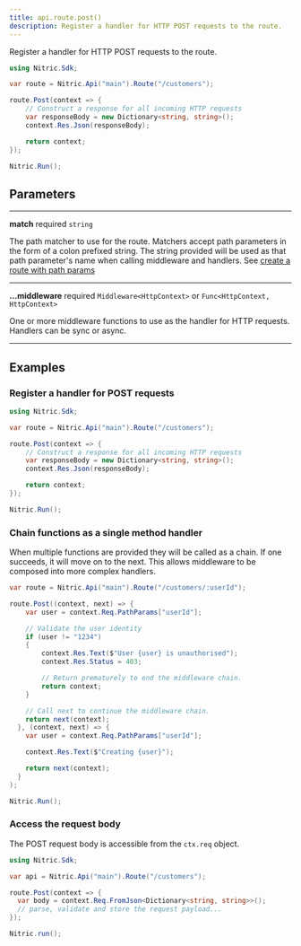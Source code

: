 ```yaml
---
title: api.route.post()
description: Register a handler for HTTP POST requests to the route.
---
```


Register a handler for HTTP POST requests to the route.

```c#
using Nitric.Sdk;

var route = Nitric.Api("main").Route("/customers");

route.Post(context => {
    // Construct a response for all incoming HTTP requests
    var responseBody = new Dictionary<string, string>();
    context.Res.Json(responseBody);

    return context;
});

Nitric.Run();
```

## Parameters

---

**match** required `string`

The path matcher to use for the route. Matchers accept path parameters in the form of a colon prefixed string. The string provided will be used as that path parameter's name when calling middleware and handlers. See [create a route with path params](#create-a-route-with-path-params)

---

**...middleware** required `Middleware<HttpContext>` or `Func<HttpContext, HttpContext>`

One or more middleware functions to use as the handler for HTTP requests. Handlers can be sync or async.

---

## Examples

### Register a handler for POST requests

```c#
using Nitric.Sdk;

var route = Nitric.Api("main").Route("/customers");

route.Post(context => {
    // Construct a response for all incoming HTTP requests
    var responseBody = new Dictionary<string, string>();
    context.Res.Json(responseBody);

    return context;
});

Nitric.Run();
```

### Chain functions as a single method handler

When multiple functions are provided they will be called as a chain. If one succeeds, it will move on to the next. This allows middleware to be composed into more complex handlers.

```c#
var route = Nitric.Api("main").Route("/customers/:userId");

route.Post((context, next) => {
    var user = context.Req.PathParams["userId"];

    // Validate the user identity
    if (user != "1234")
    {
        context.Res.Text($"User {user} is unauthorised");
        context.Res.Status = 403;

        // Return prematurely to end the middleware chain.
        return context;
    }

    // Call next to continue the middleware chain.
    return next(context);
  }, (context, next) => {
    var user = context.Req.PathParams["userId"];

    context.Res.Text($"Creating {user}");

    return next(context);
  }
);

Nitric.Run();
```

### Access the request body

The POST request body is accessible from the `ctx.req` object.

```c#
using Nitric.Sdk;

var api = Nitric.Api("main").Route("/customers");

route.Post(context => {
  var body = context.Req.FromJson<Dictionary<string, string>>();
  // parse, validate and store the request payload...
});

Nitric.run();
```
